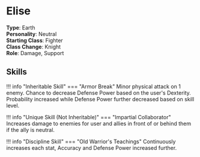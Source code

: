 # Elise

**Type**: Earth  
**Personality**: Neutral  
**Starting Class**: Fighter  
**Class Change**: Knight  
**Role**: Damage, Support

## Skills

!!! info "Inheritable Skill"
    === "Armor Break"
        Minor physical attack on 1 enemy. Chance to decrease Defense Power based on the user's Dexterity. Probability increased while Defense Power further decreased based on skill level.

!!! info "Unique Skill (Not Inheritable)"
    === "Impartial Collaborator"
        Increases damage to enemies for user and allies in front of or behind them if the ally is neutral.

!!! info "Discipline Skill"
    === "Old Warrior's Teachings"
        Continuously increases each stat, Accuracy and Defense Power increased further.